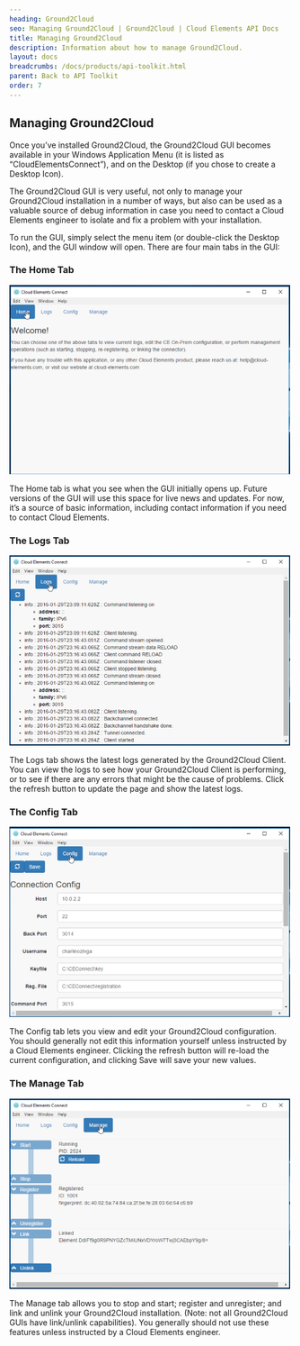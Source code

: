 ```yaml
---
heading: Ground2Cloud
seo: Managing Ground2Cloud | Ground2Cloud | Cloud Elements API Docs
title: Managing Ground2Cloud
description: Information about how to manage Ground2Cloud.
layout: docs
breadcrumbs: /docs/products/api-toolkit.html
parent: Back to API Toolkit
order: 7
---
```


## Managing Ground2Cloud

Once you’ve installed Ground2Cloud, the Ground2Cloud GUI becomes available in your Windows Application Menu (it is listed as “CloudElementsConnect”), and on the Desktop (if you chose to create a Desktop Icon).

The Ground2Cloud GUI is very useful, not only to manage your Ground2Cloud installation in a number of ways, but also can be used as a valuable source of debug information in case you need to contact a Cloud Elements engineer to isolate and fix a problem with your installation.

To run the GUI, simply select the menu item (or double-click the Desktop Icon), and the GUI window will open. There are four main tabs in the GUI:

### The Home Tab

![Cloud Elements Ground2Cloud Managing 1](/assets/img/ground2cloud/home-tab.png)

The Home tab is what you see when the GUI initially opens up. Future versions of the GUI will use this space for live news and updates. For now, it’s a source of basic information, including contact information if you need to contact Cloud Elements.

### The Logs Tab

![Cloud Elements Ground2Cloud Managing 2](/assets/img/ground2cloud/logs-tab.png)

The Logs tab shows the latest logs generated by the Ground2Cloud Client. You can view the logs to see how your Ground2Cloud Client is performing, or to see if there are any errors that might be the cause of problems. Click the refresh button to update the page and show the latest logs.

### The Config Tab

![Cloud Elements Ground2Cloud Managing 3](/assets/img/ground2cloud/config-tab.png)

The Config tab lets you view and edit your Ground2Cloud configuration. You should generally not edit this information yourself unless instructed by a Cloud Elements engineer. Clicking the refresh button will re-load the current configuration, and clicking Save will save your new values.

### The Manage Tab

![Cloud Elements Ground2Cloud Managing 4](/assets/img/ground2cloud/manage-tab.png)

The Manage tab allows you to stop and start; register and unregister; and link and unlink your Ground2Cloud installation. (Note: not all Ground2Cloud GUIs have link/unlink capabilities). You generally should not use these features unless instructed by a Cloud Elements engineer.
